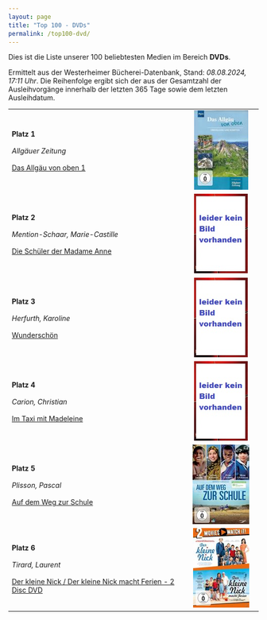 ```yaml
---
layout: page
title: "Top 100 - DVDs"
permalink: /top100-dvd/
---
```

Dies ist die Liste unserer 100 beliebtesten Medien im Bereich __DVDs__. 

Ermittelt aus der Westerheimer Bücherei-Datenbank, Stand: _08.08.2024, 17:11 Uhr_. Die Reihenfolge ergibt sich der aus der Gesamtzahl der Ausleihvorgänge innerhalb der letzten 365 Tage sowie dem letzten Ausleihdatum.

<table>
<tr><td width="70%"><strong>Platz 1</strong><br><br><em>Allgäuer Zeitung</em><br><br><a href="https://www.biblino.de/index.php?action=5&mnummer=12019006">Das Allgäu von oben 1</a></td><td><center><a href="https://www.biblino.de/index.php?action=5&mnummer=12019006"><img src="/images/mediacovers/x160/12019006.jpg" style="width: auto; height: auto;"></a></center></td></tr>
<tr><td width="70%"><strong>Platz 2</strong><br><br><em>Mention-Schaar, Marie-Castille</em><br><br><a href="https://www.biblino.de/index.php?action=5&mnummer=12023238">Die Schüler der Madame Anne</a></td><td><center><a href="https://www.biblino.de/index.php?action=5&mnummer=12023238"><img src="/images/mediacovers/x160/keinbild.jpg" style="width: auto; height: auto;"></a></center></td></tr>
<tr><td width="70%"><strong>Platz 3</strong><br><br><em>Herfurth, Karoline</em><br><br><a href="https://www.biblino.de/index.php?action=5&mnummer=12024032">Wunderschön</a></td><td><center><a href="https://www.biblino.de/index.php?action=5&mnummer=12024032"><img src="/images/mediacovers/x160/keinbild.jpg" style="width: auto; height: auto;"></a></center></td></tr>
<tr><td width="70%"><strong>Platz 4</strong><br><br><em>Carion, Christian</em><br><br><a href="https://www.biblino.de/index.php?action=5&mnummer=12023237">Im Taxi mit Madeleine</a></td><td><center><a href="https://www.biblino.de/index.php?action=5&mnummer=12023237"><img src="/images/mediacovers/x160/keinbild.jpg" style="width: auto; height: auto;"></a></center></td></tr>
<tr><td width="70%"><strong>Platz 5</strong><br><br><em>Plisson, Pascal</em><br><br><a href="https://www.biblino.de/index.php?action=5&mnummer=12016738">Auf dem Weg zur Schule</a></td><td><center><a href="https://www.biblino.de/index.php?action=5&mnummer=12016738"><img src="/images/mediacovers/x160/12016738.jpg" style="width: auto; height: auto;"></a></center></td></tr>
<tr><td width="70%"><strong>Platz 6</strong><br><br><em>Tirard, Laurent</em><br><br><a href="https://www.biblino.de/index.php?action=5&mnummer=12016710">Der kleine Nick / Der kleine Nick macht Ferien - 2 Disc DVD</a></td><td><center><a href="https://www.biblino.de/index.php?action=5&mnummer=12016710"><img src="/images/mediacovers/x160/12016710.jpg" style="width: auto; height: auto;"></a></center></td></tr>
</table>
